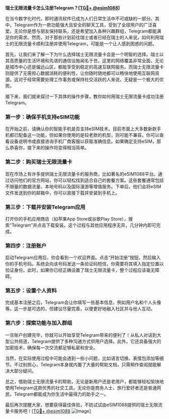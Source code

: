 **瑞士无限流量卡怎么注册Telegram？[[TG💪+ @esim1088](https://t.me/s/esim1088)]**

在当今数字化时代，即时通讯软件已成为人们日常生活中不可或缺的一部分。其中，Telegram作为一款功能强大且安全的聊天工具，受到了全球用户的广泛喜爱。无论你是想与朋友保持联系，还是希望加入各种兴趣群组，Telegram都能满足你的需求。然而，对于那些计划前往瑞士或者已经在瑞士的人来说，如何利用瑞士的无限流量卡顺利注册并使用Telegram，可能是一个让人感到困惑的问题。

首先，让我们来了解一下为什么选择瑞士无限流量卡会是一个明智的选择。瑞士以其高质量的生活环境和先进的通信设施闻名于世。这里的网络覆盖非常全面，无论是城市中心还是偏远山区，都能享受到稳定的高速互联网服务。而瑞士无限流量卡则提供了无需担心数据消耗的便利性，让你随时随地都可以畅快地使用互联网资源。这对于经常需要处理工作事务或保持社交活跃的人来说，无疑是一个极大的优势。

接下来，我们就来探讨一下具体的操作步骤，教你如何用瑞士无限流量卡成功注册Telegram。

### **第一步：确保手机支持eSIM功能**
在开始之前，请确认你的智能手机是否支持eSIM技术。目前市面上大多数新款手机都已配备这一功能，但如果你使用的是较老款的机型，则可能不兼容。你可以查看设备说明书或直接咨询手机厂商客服以获取准确信息。如果确定支持eSIM，那么恭喜你，接下来的操作将变得相当简单。

### **第二步：购买瑞士无限流量卡**
现在市场上有许多提供瑞士无限流量卡的服务商，比如著名的eSIM1088平台。通过访问他们的官方网站，你可以轻松找到适合自己的套餐方案。这些套餐通常包括不限量的数据流量、本地号码以及国际漫游等增值服务。下单后，他们会将eSIM文件发送到你的邮箱中，你可以直接下载并安装到手机上。

### **第三步：下载并安装Telegram应用**
打开你的手机应用商店（如苹果App Store或谷歌Play Store），搜索“Telegram”并点击下载安装。这个过程与其他应用程序无异，几分钟内即可完成。

### **第四步：注册账户**
启动Telegram应用后，你会看到一个欢迎界面。点击“开始注册”按钮，然后输入你的手机号码。系统会向该号码发送一条验证码短信，你需要将其填入指定位置以验证身份。此时，如果你已经正确设置了瑞士无限流量卡，整个过程应该毫无障碍。

### **第五步：设置个人资料**
完成基本注册之后，Telegram会让你填写一些基本信息，例如用户名和个人头像等。这一步是可选的，但建议尽量完善，以便更好地融入社区并与他人互动。

### **第六步：探索功能与加入群组**
一旦账户创建完毕，你就可以开始享受Telegram带来的便利了！从私人对话到大型公共频道，Telegram提供了多种沟通方式供用户选择。此外，它还具备强大的加密技术，确保每一次交流都足够私密和安全。

当然，在实际使用过程中可能会遇到一些小问题，比如语言切换、表情包添加等细节。不过别担心，Telegram本身就内置了大量的帮助文档，只需稍作查阅就能解决大部分疑问。

总之，借助瑞士无限流量卡的帮助，无论是新用户还是老用户，都能够轻松愉快地使用Telegram这款优秀的社交工具。无论你是商务人士、旅行爱好者还是普通网民，Telegram都能成为你生活中最得力的助手之一。

最后再次提醒大家，想要获得最佳体验，不妨试试由eSIM1088提供的瑞士无限流量卡服务吧！[[TG💪+ @esim1088](https://t.me/s/esim1088) ![Image](https://i.postimg.cc/4NQfJmqS/Snipaste-2025-05-13-00-14-12.png)]